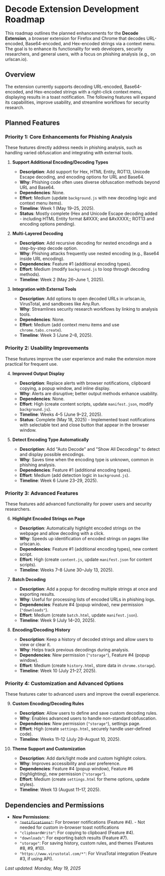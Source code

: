 # Decode Extension Development Roadmap

This roadmap outlines the planned enhancements for the **Decode Extension**, a browser extension for Firefox and Chrome that decodes URL-encoded, Base64-encoded, and Hex-encoded strings via a context menu. The goal is to enhance its functionality for web developers, security researchers, and general users, with a focus on phishing analysis (e.g., on urlscan.io).

## Overview

The extension currently supports decoding URL-encoded, Base64-encoded, and Hex-encoded strings with a right-click context menu, displaying results in a toast notification. The following features will expand its capabilities, improve usability, and streamline workflows for security research.

## Planned Features

### Priority 1: Core Enhancements for Phishing Analysis
These features directly address needs in phishing analysis, such as handling varied obfuscation and integrating with external tools.

1. **Support Additional Encoding/Decoding Types**  
   - **Description**: Add support for Hex, HTML Entity, ROT13, Unicode Escape decoding, and encoding options for URL and Base64.
   - **Why**: Phishing code often uses diverse obfuscation methods beyond URL and Base64.
   - **Dependencies**: None.
   - **Effort**: Medium (update `background.js` with new decoding logic and context menu items).
   - **Timeline**: Week 1 (May 19–25, 2025).
   - **Status**: Mostly complete (Hex and Unicode Escape decoding added - including HTML Entity format &#XXX; and &#xXXXX;; ROT13 and encoding options pending).

2. **Multi-Layered Decoding**  
   - **Description**: Add recursive decoding for nested encodings and a step-by-step decode option.
   - **Why**: Phishing attacks frequently use nested encoding (e.g., Base64 inside URL encoding).
   - **Dependencies**: Feature #1 (additional encoding types).
   - **Effort**: Medium (modify `background.js` to loop through decoding methods).
   - **Timeline**: Week 2 (May 26–June 1, 2025).

3. **Integration with External Tools**  
   - **Description**: Add options to open decoded URLs in urlscan.io, VirusTotal, and sandboxes like Any.Run.
   - **Why**: Streamlines security research workflows by linking to analysis tools.
   - **Dependencies**: None.
   - **Effort**: Medium (add context menu items and use `chrome.tabs.create`).
   - **Timeline**: Week 3 (June 2–8, 2025).

### Priority 2: Usability Improvements
These features improve the user experience and make the extension more practical for frequent use.

4. **Improved Output Display**  
   - **Description**: Replace alerts with browser notifications, clipboard copying, a popup window, and inline display.
   - **Why**: Alerts are disruptive; better output methods enhance usability.
   - **Dependencies**: None.
   - **Effort**: High (create content scripts, update `manifest.json`, modify `background.js`).
   - **Timeline**: Weeks 4–5 (June 9–22, 2025).
   - **Status**: Complete (May 18, 2025) - Implemented toast notifications with selectable text and close button that appear in the browser window.

5. **Detect Encoding Type Automatically**  
   - **Description**: Add "Auto Decode" and "Show All Decodings" to detect and display possible encodings.
   - **Why**: Saves time when the encoding type is unknown, common in phishing analysis.
   - **Dependencies**: Feature #1 (additional encoding types).
   - **Effort**: Medium (add detection logic in `background.js`).
   - **Timeline**: Week 6 (June 23–29, 2025).

### Priority 3: Advanced Features
These features add advanced functionality for power users and security researchers.

6. **Highlight Encoded Strings on Page**  
   - **Description**: Automatically highlight encoded strings on the webpage and allow decoding with a click.
   - **Why**: Speeds up identification of encoded strings on pages like urlscan.io.
   - **Dependencies**: Feature #1 (additional encoding types), new content script.
   - **Effort**: High (create `content.js`, update `manifest.json` for content scripts).
   - **Timeline**: Weeks 7–8 (June 30–July 13, 2025).

7. **Batch Decoding**  
   - **Description**: Add a popup for decoding multiple strings at once and exporting results.
   - **Why**: Useful for processing lists of encoded URLs in phishing logs.
   - **Dependencies**: Feature #4 (popup window), new permission (`"downloads"`).
   - **Effort**: Medium (create `batch.html`, update `manifest.json`).
   - **Timeline**: Week 9 (July 14–20, 2025).

8. **Encoding/Decoding History**  
   - **Description**: Keep a history of decoded strings and allow users to view or clear it.
   - **Why**: Helps track previous decodings during analysis.
   - **Dependencies**: New permission (`"storage"`), Feature #4 (popup window).
   - **Effort**: Medium (create `history.html`, store data in `chrome.storage`).
   - **Timeline**: Week 10 (July 21–27, 2025).

### Priority 4: Customization and Advanced Options
These features cater to advanced users and improve the overall experience.

9. **Custom Encoding/Decoding Rules**  
   - **Description**: Allow users to define and save custom decoding rules.
   - **Why**: Enables advanced users to handle non-standard obfuscation.
   - **Dependencies**: New permission (`"storage"`), settings page.
   - **Effort**: High (create `settings.html`, securely handle user-defined code).
   - **Timeline**: Weeks 11–12 (July 28–August 10, 2025).

10. **Theme Support and Customization**  
    - **Description**: Add dark/light mode and custom highlight colors.
    - **Why**: Improves accessibility and user preference.
    - **Dependencies**: Feature #4 (popup window), Feature #6 (highlighting), new permission (`"storage"`).
    - **Effort**: Medium (create `settings.html` for theme options, update styles).
    - **Timeline**: Week 13 (August 11–17, 2025).

## Dependencies and Permissions

- **New Permissions**:
  - ~~`"notifications"`~~: For browser notifications (Feature #4). - Not needed for custom in-browser toast notifications
  - `"clipboardWrite"`: For copying to clipboard (Feature #4).
  - `"downloads"`: For exporting batch results (Feature #7).
  - `"storage"`: For saving history, custom rules, and themes (Features #8, #9, #10).
  - `"https://www.virustotal.com/*"`: For VirusTotal integration (Feature #3, if using API).

*Last updated: Monday, May 19, 2025*